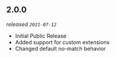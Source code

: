 ## 2.0.0

_released `2021-07-12`_

- Initial Public Release
- Added support for custom extensions
- Changed default no-match behavior
